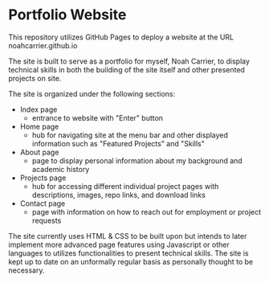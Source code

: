 # Portfolio Website

This repository utilizes GitHub Pages to deploy a website at the URL noahcarrier.github.io

The site is built to serve as a portfolio for myself, Noah Carrier, to display technical skills in both the building of the site itself and other presented projects on site.



The site is organized under the following sections: 
 - Index page
    - entrance to website with "Enter" button
 - Home page
    - hub for navigating site at the menu bar and other displayed information such as "Featured Projects" and "Skills"
 - About page
    - page to display personal information about my background and academic history
 - Projects page
    - hub for accessing different individual project pages with descriptions, images, repo links, and download links
 - Contact page
    - page with information on how to reach out for employment or project requests



The site currently uses HTML & CSS to be built upon but intends to later implement more advanced page features using Javascript or other languages to utilizes functionalities to present technical skills. The site is kept up to date on an unformally regular basis as personally thought to be necessary.

